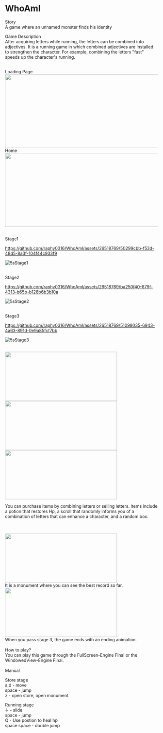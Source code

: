 # WhoAmI
Story<br>
A game where an unnamed monster finds his identity

Game Description<br>
After acquiring letters while running, the letters can be combined into adjectives. It is a running game in which combined adjectives are installed to strengthen the character. For example, combining the letters "fast" speeds up the character's running.
 
 <br>
 Loading Page <br>
 <img src="https://github.com/raphy0316/WhoAmI/assets/26518769/6f914b76-bfa3-4522-89cb-0cd213cdb17a" width="553" height="243"/><br>
 Home <br>
<img src="https://github.com/raphy0316/WhoAmI/assets/26518769/92fd0329-1aec-4222-8e2e-50c7d3ff4984" width="553" height="243"/><br>

<br>Stage1

https://github.com/raphy0316/WhoAmI/assets/26518769/50299cbb-f53d-48d5-8a3f-104f44c933f9

![5sStage1](https://github.com/raphy0316/WhoAmI/assets/26518769/037b5c1b-459a-4066-a6d1-51d66016d31e)

<br>Stage2

https://github.com/raphy0316/WhoAmI/assets/26518769/ba250f40-879f-4313-b65b-b128b6b3b10a

![5sStage2](https://github.com/raphy0316/WhoAmI/assets/26518769/56f6be57-364e-4f1b-991e-2da093560120)

<br>Stage3

https://github.com/raphy0316/WhoAmI/assets/26518769/51098035-6943-4a63-891d-0e9a85fcf7bb

![5sStage3](https://github.com/raphy0316/WhoAmI/assets/26518769/6e26a10c-4b0c-427c-8d5d-c245296efa7e)


<Store>
 <br>
<img src="https://github.com/raphy0316/WhoAmI/assets/26518769/5feebe47-3069-4118-b0aa-cfac1082ab4f" width="369" height="162"/>
<img src="https://github.com/raphy0316/WhoAmI/assets/26518769/af1141a7-6efa-4a39-a8a9-3bb113960b0c" width="369" height="162"/>
<img src="https://github.com/raphy0316/WhoAmI/assets/26518769/686065b8-0655-4f2e-99d9-d266bc0ebb13" width="369" height="162"/>

You can purchase items by combining letters or selling letters. Items include a potion that restores Hp, a scroll that randomly informs you of a combination of letters that can enhance a character, and a random box.
 
  <br>
 <br>
<img src="https://github.com/raphy0316/WhoAmI/assets/26518769/5a749be8-92f3-4734-b2c5-3149ce1d25be" width="369" height="162"/>
 <br>
 It is a monument where you can see the best record so far.<br>
<img src="https://github.com/raphy0316/WhoAmI/assets/26518769/4311ef9b-49cd-4034-9ab3-8c799baa1f14" width="369" height="162"/>
 <br>
 When you pass stage 3, the game ends with an ending animation.
<br><br>
How to play? <br>
You can play this game through the FullScreen-Engine Final or the WindowedView-Engine Final.
<br>
<br>
Manual


Store stage<br>
a,d - move<br>
space - jump<br>
z - open store, open monument<br>



Running stage<br>
↓ - slide<br>
space - jump<br>
Q - Use postion to heal hp<br>
space space - double jump<br>

